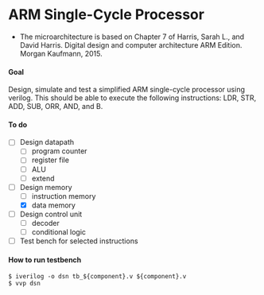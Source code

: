 # ARM Single-Cycle Processor
- The microarchitecture is based on Chapter 7 of Harris, Sarah L., and David Harris. Digital design and computer
architecture ARM Edition. Morgan Kaufmann, 2015.

#### Goal
Design, simulate and test a simplified ARM single-cycle processor using verilog. This should be able to execute the following instructions: LDR, STR, ADD, SUB, ORR, AND, and B.

#### To do
- [ ] Design datapath
	- [ ] program counter
	- [ ] register file
	- [ ] ALU
	- [ ] extend 
- [ ] Design memory
	- [ ] instruction memory
	- [x] data memory
- [ ] Design control unit
	- [ ] decoder
	- [ ] conditional logic
- [ ] Test bench for selected instructions

#### How to run testbench
```
$ iverilog -o dsn tb_${component}.v ${component}.v
$ vvp dsn
```
